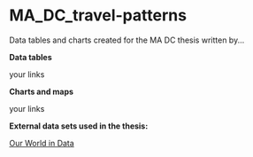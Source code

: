 # MA_DC_travel-patterns

Data tables and charts created for the MA DC thesis written by...

**Data tables**

your links

**Charts and maps**

your links

**External data sets used in the thesis:**

<a href="https://ourworldindata.org/internet">Our World in Data</a>
